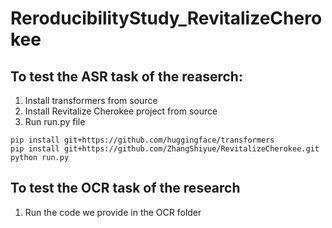 # ReroducibilityStudy_RevitalizeCherokee

## To test the ASR task of the reaserch:
1) Install transformers from source
2) Install Revitalize Cherokee project from source
3) Run run.py file

```
pip install git+https://github.com/huggingface/transformers
pip install git+https://github.com/ZhangShiyue/RevitalizeCherokee.git
python run.py
```

## To test the OCR task of the research
1) Run the code we provide in the OCR folder
